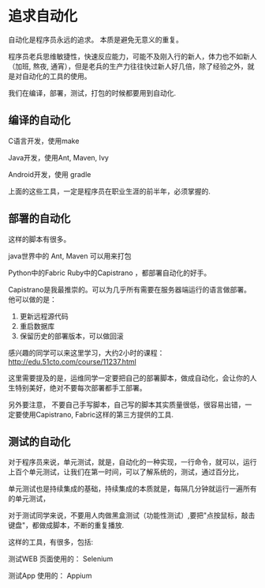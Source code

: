 # 追求自动化

自动化是程序员永远的追求。 本质是避免无意义的重复。

程序员老兵思维敏捷性，快速反应能力，可能不及刚入行的新人，体力也不如新人（加班, 熬夜, 通宵），但是老兵的生产力往往快过新人好几倍，除了经验之外，就是对自动化的工具的使用。

我们在编译，部署，测试，打包的时候都要用到自动化. 

## 编译的自动化

C语言开发，使用make

Java开发，使用Ant, Maven, Ivy

Android开发，使用 gradle

上面的这些工具，一定是程序员在职业生涯的前半年，必须掌握的.

## 部署的自动化

这样的脚本有很多。

java世界中的 Ant, Maven 可以用来打包

Python中的Fabric  Ruby中的Capistrano ，都部署自动化的好手。

Capistrano是我最推崇的。可以为几乎所有需要在服务器端运行的语言做部署。 他可以做的是：

1. 更新远程源代码
2. 重启数据库
3. 保留历史的部署版本，可以做回滚

感兴趣的同学可以来这里学习，大约2小时的课程：  http://edu.51cto.com/course/11237.html  

这里需要提及的是，运维同学一定要把自己的部署脚本，做成自动化，会让你的人生特别美好，绝对不要每次部署都手工部署。 

另外要注意， 不要自己手写脚本，自己写的脚本其实质量很低，很容易出错，一定要使用Capistrano, Fabric这样的第三方提供的工具. 

## 测试的自动化

对于程序员来说，单元测试，就是，自动化的一种实现，一行命令，就可以，运行上百个单元测试，让我们在第一时间，可以了解系统的，测试，通过百分比，

单元测试也是持续集成的基础，持续集成的本质就是，每隔几分钟就运行一遍所有的单元测试，

对于测试同学来说，不要用人肉做黑盒测试（功能性测试）,要把"点按鼠标，敲击键盘"，都做成脚本，不断的重复播放. 

这样的工具，有很多，包括: 

测试WEB 页面使用的： Selenium

测试App 使用的： Appium 